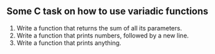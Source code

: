 ## Some C task on how to use variadic functions 
1. Write a function that returns the sum of all its parameters.
2. Write a function that prints numbers, followed by a new line.
3. Write a function that prints anything.




